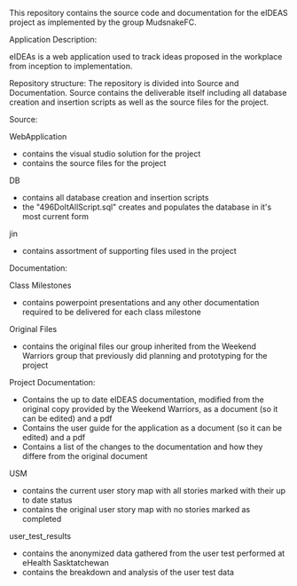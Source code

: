 This repository contains the source code and documentation for the eIDEAS project as implemented by the group MudsnakeFC.



Application Description:

eIDEAs is a web application used to track ideas proposed in the workplace from inception to implementation.

Repository structure:
The repository is divided into Source and Documentation. Source contains the deliverable itself including all database creation and insertion scripts as well as the source files for the project.

Source:

WebApplication
- contains the visual studio solution for the project
- contains the source files for the project

DB
- contains all database creation and insertion scripts
- the "496DoItAllScript.sql" creates and populates the database in it's most current form

jin
- contains assortment of supporting files used in the project

Documentation:

Class Milestones
- contains powerpoint presentations and any other documentation required to be delivered for each class milestone

Original Files
- contains the original files our group inherited from the Weekend Warriors group that previously did planning and prototyping for the project

Project Documentation:
- Contains the up to date eIDEAS documentation, modified from the original copy provided by the Weekend Warriors, as a document (so it can be edited) and a pdf
- Contains the user guide for the application as a document (so it can be edited) and a pdf
- Contains a list of the changes to the documentation and how they differe from the original document

USM
- contains the current user story map with all stories marked with their up to date status
- contains the original user story map with no stories marked as completed

user_test_results
- contains the anonymized data gathered from the user test performed at eHealth Sasktatchewan
- contains the breakdown and analysis of the user test data
